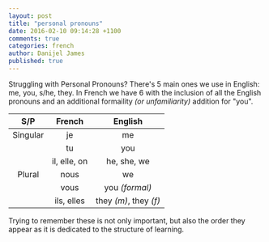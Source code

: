 ```yaml
---
layout: post
title: "personal pronouns"
date: 2016-02-10 09:14:28 +1100
comments: true
categories: french
author: Danijel James
published: true
---
```

Struggling with Personal Pronouns? There's 5 main ones we use in English: me, you, s/he, they. In French we have 6 with the inclusion of all the English pronouns and an additional formaility _(or unfamiliarity)_ addition for "you".

| S/P | French | English |
|:---:|:------:|:-------:|
| Singular | je | me |
| | tu | you |
| | il, elle, on | he, she, we |
| Plural | nous | we |
| | vous | you _(formal)_ |
| | ils, elles | they _(m)_, they _(f)_ |

Trying to remember these is not only important, but also the order they appear as it is dedicated to the structure of learning.
